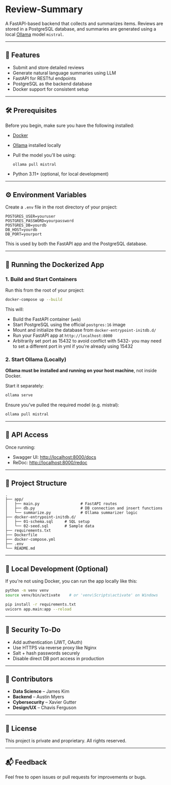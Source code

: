 # Review-Summary  

A FastAPI-based backend that collects and summarizes items. Reviews are stored in a PostgreSQL database, and summaries are generated using a local [Ollama](https://ollama.com/) model `mistral`.

---

## 🚀 Features

- Submit and store detailed reviews
- Generate natural language summaries using LLM
- FastAPI for RESTful endpoints
- PostgreSQL as the backend database
- Docker support for consistent setup

---

## 🛠️ Prerequisites

Before you begin, make sure you have the following installed:

- [Docker](https://www.docker.com/)
- [Ollama](https://ollama.com/) installed locally
- Pull the model you'll be using:

  ```bash
  ollama pull mistral
  ```

- Python 3.11+ (optional, for local development)

---

## ⚙️ Environment Variables

Create a `.env` file in the root directory of your project:

```env
POSTGRES_USER=youruser
POSTGRES_PASSWORD=yourpassword
POSTGRES_DB=yourdb
DB_HOST=yourdb
DB_PORT=yourport
```

This is used by both the FastAPI app and the PostgreSQL database.

---

## 🐳 Running the Dockerized App

### 1. Build and Start Containers

Run this from the root of your project:

```bash
docker-compose up --build
```

This will:

- Build the FastAPI container (`web`)
- Start PostgreSQL using the official `postgres:16` image
- Mount and initialize the database from `docker-entrypoint-initdb.d/`
- Run your FastAPI app at `http://localhost:8000`
- Arbitrarily set port as 15432 to avoid conflict with 5432- you may need to set a different port in yml if you're already using 15432 

### 2. Start Ollama (Locally)

**Ollama must be installed and running on your host machine**, not inside Docker.

Start it separately:

```bash
ollama serve
```

Ensure you’ve pulled the required model (e.g. mistral):

```bash
ollama pull mistral
```

---

## 🔎 API Access

Once running:

- Swagger UI: [http://localhost:8000/docs](http://localhost:8000/docs)
- ReDoc: [http://localhost:8000/redoc](http://localhost:8000/redoc)

---

## 📁 Project Structure

```
.
├── app/
│   ├── main.py                  # FastAPI routes
│   ├── db.py                    # DB connection and insert functions
│   └── summarize.py             # Ollama summarizer logic
├── docker-entrypoint-initdb.d/
│   ├── 01-schema.sql     # SQL setup
│   └── 02-seed.sql       # Sample data         
├── requirements.txt
├── Dockerfile
├── docker-compose.yml
├── .env
└── README.md
```

---

## 🧪 Local Development (Optional)

If you're not using Docker, you can run the app locally like this:

```bash
python -m venv venv
source venv/bin/activate    # or 'venv\Scripts\activate' on Windows

pip install -r requirements.txt
uvicorn app.main:app --reload
```

---

## 🔐 Security To-Do

- Add authentication (JWT, OAuth)
- Use HTTPS via reverse proxy like Nginx
- Salt + hash passwords securely
- Disable direct DB port access in production

---

## 👥 Contributors

- **Data Science** – James Kim
- **Backend** – Austin Myers
- **Cybersecurity** – Xavier Gutter
- **Design/UX** – Chavis Ferguson

---

## 📝 License

This project is private and proprietary. All rights reserved.

---

## 📬 Feedback

Feel free to open issues or pull requests for improvements or bugs.

